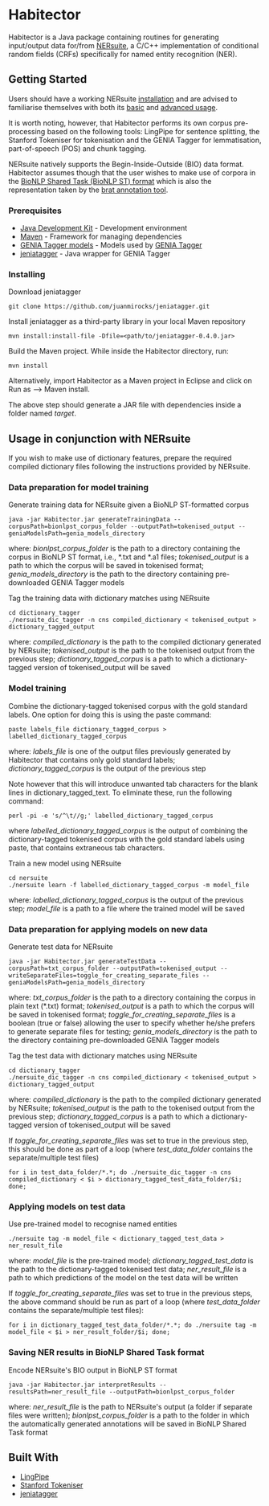 # Habitector

Habitector is a Java package containing routines for generating input/output data for/from [NERsuite](http://nersuite.nlplab.org), a C/C++ implementation of conditional random fields (CRFs) specifically for named entity recognition (NER).

## Getting Started

Users should have a working NERsuite [installation](http://nersuite.nlplab.org/installation_guide.html) and are advised to familiarise themselves with both its [basic](http://nersuite.nlplab.org/basic_usage.html) and [advanced usage](http://nersuite.nlplab.org/advanced_usage.html).

It is worth noting, however, that Habitector performs its own corpus pre-processing based on the following tools: LingPipe for sentence splitting, the Stanford Tokeniser for tokenisation and the GENIA Tagger for lemmatisation, part-of-speech (POS) and chunk tagging. 

NERsuite natively supports the Begin-Inside-Outside (BIO) data format. Habitector assumes though that the user wishes to make use of corpora in the [BioNLP Shared Task (BioNLP ST) format](http://2011.bionlp-st.org/home/file-formats) which is also the representation taken by the [brat annotation tool](http://brat.nlplab.org/).

### Prerequisites

* [Java Development Kit](http://www.oracle.com/technetwork/java/javase/overview/index.html) - Development environment
* [Maven](https://maven.apache.org/) - Framework for managing dependencies
* [GENIA Tagger models](http://sourceforge.net/projects/jeniatagger/files/models.zip/download) - Models used by [GENIA Tagger](http://www.nactem.ac.uk/GENIA/tagger)
* [jeniatagger](https://github.com/juanmirocks/jeniatagger) - Java wrapper for GENIA Tagger

### Installing

Download jeniatagger

```
git clone https://github.com/juanmirocks/jeniatagger.git
```

Install jeniatagger as a third-party library in your local Maven repository

```
mvn install:install-file -Dfile=<path/to/jeniatagger-0.4.0.jar>
```

Build the Maven project. While inside the Habitector directory, run:

```
mvn install 
```

Alternatively, import Habitector as a Maven project in Eclipse and click on Run as --> Maven install.

The above step should generate a JAR file with dependencies inside a folder named *target*.

## Usage in conjunction with NERsuite

If you wish to make use of dictionary features, prepare the required compiled dictionary files following the instructions provided by NERsuite.

### Data preparation for model training

Generate training data for NERsuite given a BioNLP ST-formatted corpus

```
java -jar Habitector.jar generateTrainingData --corpusPath=bionlpst_corpus_folder --outputPath=tokenised_output --geniaModelsPath=genia_models_directory
```
where:
    *bionlpst_corpus_folder* is the path to a directory containing the corpus in BioNLP ST format, i.e., \*.txt and \*.a1 files;
    *tokenised_output* is a path to which the corpus will be saved in tokenised format;
    *genia_models_directory* is the path to the directory containing pre-downloaded GENIA Tagger models

Tag the training data with dictionary matches using NERsuite

```
cd dictionary_tagger
./nersuite_dic_tagger -n cns compiled_dictionary < tokenised_output > dictionary_tagged_output
```
where:
	*compiled_dictionary* is the path to the compiled dictionary generated by NERsuite;
	*tokenised_output* is the path to the tokenised output from the previous step;
    *dictionary_tagged_corpus* is a path to which a dictionary-tagged version of tokenised_output will be saved

### Model training

Combine the dictionary-tagged tokenised corpus with the gold standard labels. One option for doing this is using the paste command:

```
paste labels_file dictionary_tagged_corpus > labelled_dictionary_tagged_corpus
```
where:
    *labels_file* is one of the output files previously generated by Habitector that contains only gold standard labels;
    *dictionary_tagged_corpus* is the output of the previous step

Note however that this will introduce unwanted tab characters for the blank lines in dictionary_tagged_text. To eliminate these, run the following command:

```
perl -pi -e 's/^\t//g;' labelled_dictionary_tagged_corpus
```
where *labelled_dictionary_tagged_corpus* is the output of combining the dictionary-tagged tokenised corpus with the gold standard labels using paste, that contains extraneous tab characters.

Train a new model using NERsuite

```
cd nersuite
./nersuite learn -f labelled_dictionary_tagged_corpus -m model_file
```
where:
    *labelled_dictionary_tagged_corpus* is the output of the previous step;
    *model_file* is a path to a file where the trained model will be saved
    
### Data preparation for applying models on new data

Generate test data for NERsuite

```
java -jar Habitector.jar generateTestData --corpusPath=txt_corpus_folder --outputPath=tokenised_output --writeSeparateFiles=toggle_for_creating_separate_files --geniaModelsPath=genia_models_directory
```
where:
    *txt_corpus_folder* is the path to a directory containing the corpus in plain text (\*.txt) format;
    *tokenised_output* is a path to which the corpus will be saved in tokenised format;
    *toggle_for_creating_separate_files* is a boolean (true or false) allowing the user to specify whether he/she prefers to generate separate files for testing;
    *genia_models_directory* is the path to the directory containing pre-downloaded GENIA Tagger models

Tag the test data with dictionary matches using NERsuite

```
cd dictionary_tagger
./nersuite_dic_tagger -n cns compiled_dictionary < tokenised_output > dictionary_tagged_output
```
where:
	*compiled_dictionary* is the path to the compiled dictionary generated by NERsuite;
	*tokenised_output* is the path to the tokenised output from the previous step;
    *dictionary_tagged_corpus* is a path to which a dictionary-tagged version of tokenised_output will be saved
    
If *toggle_for_creating_separate_files* was set to true in the previous step, this should be done as part of a loop (where *test_data_folder* contains the separate/multiple test files)

```
for i in test_data_folder/*.*; do ./nersuite_dic_tagger -n cns compiled_dictionary < $i > dictionary_tagged_test_data_folder/$i; done;
```

### Applying models on test data

Use pre-trained model to recognise named entities

```
./nersuite tag -m model_file < dictionary_tagged_test_data > ner_result_file
```
where:
	*model_file* is the pre-trained model;
    *dictionary_tagged_test_data* is the path to the dictionary-tagged tokenised test data;
    *ner_result_file* is a path to which predictions of the model on the test data will be written 

If *toggle_for_creating_separate_files* was set to true in the previous steps, the above command should be run as part of a loop (where *test_data_folder* contains the separate/multiple test files):

```
for i in dictionary_tagged_test_data_folder/*.*; do ./nersuite tag -m model_file < $i > ner_result_folder/$i; done;
```

### Saving NER results in BioNLP Shared Task format

Encode NERsuite's BIO output in BioNLP ST format

```
java -jar Habitector.jar interpretResults --resultsPath=ner_result_file --outputPath=bionlpst_corpus_folder
```
where:
    *ner_result_file* is the path to NERsuite's output (a folder if separate files were written);
    *bionlpst_corpus_folder* is a path to the folder in which the automatically generated annotations will be saved in BioNLP Shared Task format

## Built With

* [LingPipe](http://alias-i.com/lingpipe/index.html)
* [Stanford Tokeniser](https://nlp.stanford.edu/software/tokenizer.shtml)
* [jeniatagger](https://github.com/juanmirocks/jeniatagger)
